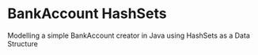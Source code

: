 # BankAccount HashSets
 Modelling a simple BankAccount creator in Java using HashSets as a Data Structure
